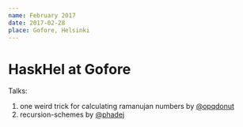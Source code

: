 ```yaml
---
name: February 2017
date: 2017-02-28
place: Gofore, Helsinki
---
```


# HaskHel at Gofore

Talks:

1. one weird trick for calculating ramanujan numbers by [@opqdonut]
2. recursion-schemes by [@phadej]

[@opqdonut]: https://github.com/opqdonut
[@phadej]: https://oleg.fi
